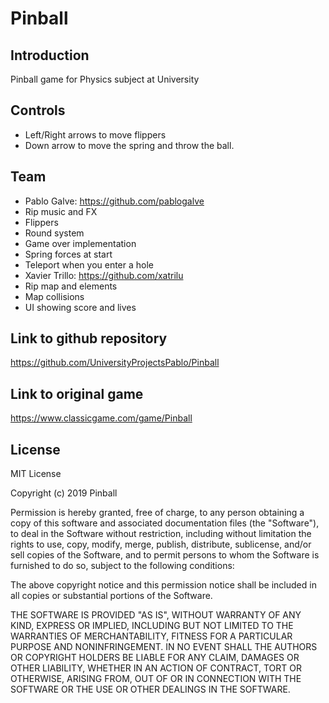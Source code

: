 # Pinball

## Introduction
 Pinball game for Physics subject at University

## Controls
* Left/Right arrows to move flippers
* Down arrow to move the spring and throw the ball.

## Team
* Pablo Galve: https://github.com/pablogalve
 * Rip music and FX
 * Flippers 
 * Round system
 * Game over implementation
 * Spring forces at start
 * Teleport when you enter a hole
* Xavier Trillo: https://github.com/xatrilu
 * Rip map and elements
 * Map collisions
 * UI showing score and lives 

## Link to github repository
https://github.com/UniversityProjectsPablo/Pinball

## Link to original game
https://www.classicgame.com/game/Pinball

## License
MIT License

Copyright (c) 2019 Pinball

Permission is hereby granted, free of charge, to any person obtaining a copy of this software and associated documentation files (the "Software"), to deal in the Software without restriction, including without limitation the rights to use, copy, modify, merge, publish, distribute, sublicense, and/or sell copies of the Software, and to permit persons to whom the Software is furnished to do so, subject to the following conditions:

The above copyright notice and this permission notice shall be included in all copies or substantial portions of the Software.

THE SOFTWARE IS PROVIDED "AS IS", WITHOUT WARRANTY OF ANY KIND, EXPRESS OR IMPLIED, INCLUDING BUT NOT LIMITED TO THE WARRANTIES OF MERCHANTABILITY, FITNESS FOR A PARTICULAR PURPOSE AND NONINFRINGEMENT. IN NO EVENT SHALL THE AUTHORS OR COPYRIGHT HOLDERS BE LIABLE FOR ANY CLAIM, DAMAGES OR OTHER LIABILITY, WHETHER IN AN ACTION OF CONTRACT, TORT OR OTHERWISE, ARISING FROM, OUT OF OR IN CONNECTION WITH THE SOFTWARE OR THE USE OR OTHER DEALINGS IN THE SOFTWARE.
